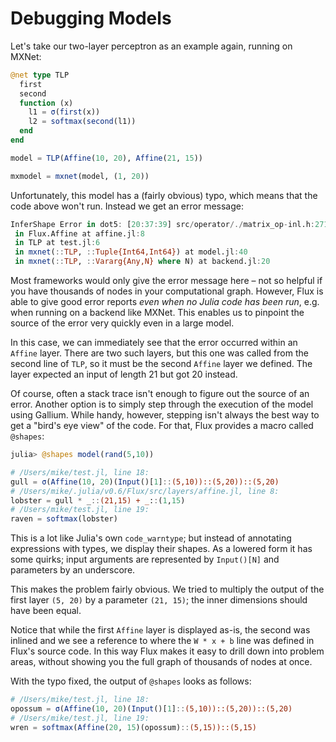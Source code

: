# Debugging Models

Let's take our two-layer perceptron as an example again, running on MXNet:

```julia
@net type TLP
  first
  second
  function (x)
    l1 = σ(first(x))
    l2 = softmax(second(l1))
  end
end

model = TLP(Affine(10, 20), Affine(21, 15))

mxmodel = mxnet(model, (1, 20))
```

Unfortunately, this model has a (fairly obvious) typo, which means that the code above won't run. Instead we get an error message:

```julia
InferShape Error in dot5: [20:37:39] src/operator/./matrix_op-inl.h:271: Check failed: (lshape[1]) == (rshape[0]) dot shape error: (15,21) X (20,1)
 in Flux.Affine at affine.jl:8
 in TLP at test.jl:6
 in mxnet(::TLP, ::Tuple{Int64,Int64}) at model.jl:40
 in mxnet(::TLP, ::Vararg{Any,N} where N) at backend.jl:20
```

Most frameworks would only give the error message here – not so helpful if you have thousands of nodes in your computational graph. However, Flux is able to give good error reports *even when no Julia code has been run*, e.g. when running on a backend like MXNet. This enables us to pinpoint the source of the error very quickly even in a large model.

In this case, we can immediately see that the error occurred within an `Affine` layer. There are two such layers, but this one was called from the second line of `TLP`, so it must be the second `Affine` layer we defined. The layer expected an input of length 21 but got 20 instead.

Of course, often a stack trace isn't enough to figure out the source of an error. Another option is to simply step through the execution of the model using Gallium. While handy, however, stepping isn't always the best way to get a "bird's eye view" of the code. For that, Flux provides a macro called `@shapes`:

```julia
julia> @shapes model(rand(5,10))

# /Users/mike/test.jl, line 18:
gull = σ(Affine(10, 20)(Input()[1]::(5,10))::(5,20))::(5,20)
# /Users/mike/.julia/v0.6/Flux/src/layers/affine.jl, line 8:
lobster = gull * _::(21,15) + _::(1,15)
# /Users/mike/test.jl, line 19:
raven = softmax(lobster)
```

This is a lot like Julia's own `code_warntype`; but instead of annotating expressions with types, we display their shapes. As a lowered form it has some quirks; input arguments are represented by `Input()[N]` and parameters by an underscore.

This makes the problem fairly obvious. We tried to multiply the output of the first layer `(5, 20)` by a parameter `(21, 15)`; the inner dimensions should have been equal.

Notice that while the first `Affine` layer is displayed as-is, the second was inlined and we see a reference to where the `W * x + b` line was defined in Flux's source code. In this way Flux makes it easy to drill down into problem areas, without showing you the full graph of thousands of nodes at once.

With the typo fixed, the output of `@shapes` looks as follows:

```julia
# /Users/mike/test.jl, line 18:
opossum = σ(Affine(10, 20)(Input()[1]::(5,10))::(5,20))::(5,20)
# /Users/mike/test.jl, line 19:
wren = softmax(Affine(20, 15)(opossum)::(5,15))::(5,15)
```
